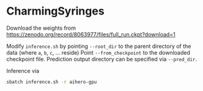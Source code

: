 # CharmingSyringes

Download the weights from <https://zenodo.org/record/8063977/files/full_run.ckpt?download=1>

Modify `inference.sh` by pointing `--root_dir` to the parent directory of the data (where `a`, `b`, `c`, ... reside)
Point `--from_checkpoint` to the downloaded checkpoint file.
Prediction output directory can be specified via `--pred_dir`.

Inference via

```sh
sbatch inference.sh -r aihero-gpu
```
